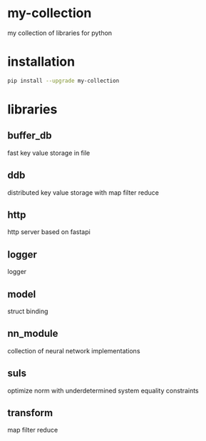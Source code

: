 # my-collection 

my collection of libraries for python

# installation

```bash
pip install --upgrade my-collection
```

# libraries

## buffer_db

fast key value storage in file

## ddb

distributed key value storage with map filter reduce

## http

http server based on fastapi

## logger

logger

## model

struct binding

## nn_module

collection of neural network implementations

## suls

optimize norm with underdetermined system equality constraints

## transform

map filter reduce
